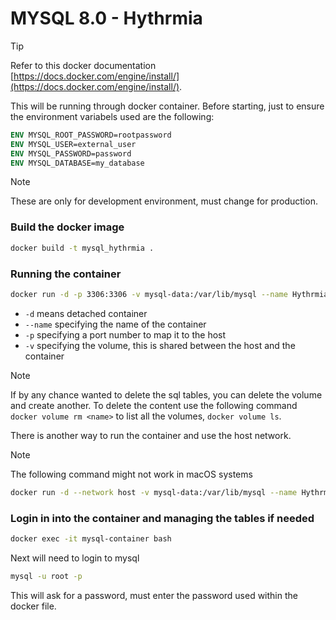 # MYSQL 8.0 - Hythrmia

>[!TIP]
>Refer to this docker documentation [https://docs.docker.com/engine/install/](https://docs.docker.com/engine/install/).

This will be running through docker container. Before starting, just to ensure the environment variabels used are the following: 

```dockerfile
ENV MYSQL_ROOT_PASSWORD=rootpassword
ENV MYSQL_USER=external_user
ENV MYSQL_PASSWORD=password
ENV MYSQL_DATABASE=my_database
```

>[!NOTE]
>These are only for development environment, must change for production.

### Build the docker image

```bash
docker build -t mysql_hythrmia .
```

### Running the container

```bash
docker run -d -p 3306:3306 -v mysql-data:/var/lib/mysql --name Hythrmia_db mysql_hythrmia
```
- `-d` means detached container
- `--name` specifying the name of the container
- `-p` specifying a port number to map it to the host
- `-v` specifying the volume, this is shared between the host and the container

>[!NOTE]
>If by any chance wanted to delete the sql tables, you can delete the volume and create another. To delete the content use the following command `docker volume rm <name>` to list all the volumes, `docker volume ls`.

There is another way to run the container and use the host network.

>[!NOTE]
The following command might not work in macOS systems

```bash
docker run -d --network host -v mysql-data:/var/lib/mysql --name Hythrmia_db mysql_hythrmia
```

### Login in into the container and managing the tables if needed

```bash
docker exec -it mysql-container bash
```
Next will need to login to mysql

```bash
mysql -u root -p
```

This will ask for a password, must enter the password used within the docker file.

